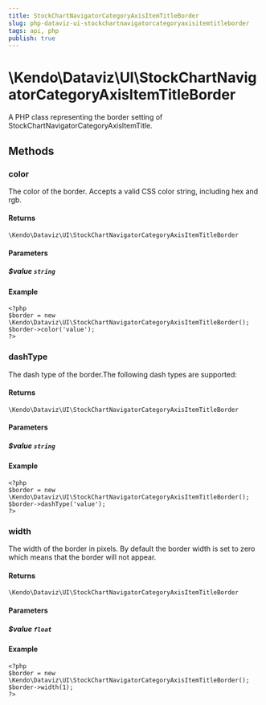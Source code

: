 ```yaml
---
title: StockChartNavigatorCategoryAxisItemTitleBorder
slug: php-dataviz-ui-stockchartnavigatorcategoryaxisitemtitleborder
tags: api, php
publish: true
---
```


# \Kendo\Dataviz\UI\StockChartNavigatorCategoryAxisItemTitleBorder

A PHP class representing the border setting of StockChartNavigatorCategoryAxisItemTitle.


## Methods

### color
The color of the border. Accepts a valid CSS color string, including hex and rgb.

#### Returns
`\Kendo\Dataviz\UI\StockChartNavigatorCategoryAxisItemTitleBorder`

#### Parameters

##### $value `string`



#### Example 
    <?php
    $border = new \Kendo\Dataviz\UI\StockChartNavigatorCategoryAxisItemTitleBorder();
    $border->color('value');
    ?>

### dashType
The dash type of the border.The following dash types are supported:

#### Returns
`\Kendo\Dataviz\UI\StockChartNavigatorCategoryAxisItemTitleBorder`

#### Parameters

##### $value `string`



#### Example 
    <?php
    $border = new \Kendo\Dataviz\UI\StockChartNavigatorCategoryAxisItemTitleBorder();
    $border->dashType('value');
    ?>

### width
The width of the border in pixels. By default the border width is set to zero which means that the border will not appear.

#### Returns
`\Kendo\Dataviz\UI\StockChartNavigatorCategoryAxisItemTitleBorder`

#### Parameters

##### $value `float`



#### Example 
    <?php
    $border = new \Kendo\Dataviz\UI\StockChartNavigatorCategoryAxisItemTitleBorder();
    $border->width(1);
    ?>

